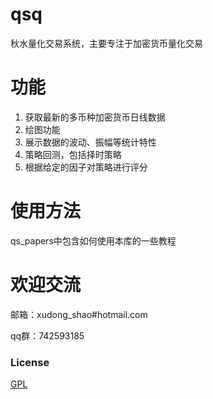 # qsq
秋水量化交易系统，主要专注于加密货币量化交易

# 功能
1. 获取最新的多币种加密货币日线数据
2. 绘图功能
3. 展示数据的波动、振幅等统计特性
4. 策略回测，包括择时策略
5. 根据给定的因子对策略进行评分


# 使用方法
qs_papers中包含如何使用本库的一些教程


# 欢迎交流
邮箱：xudong_shao#hotmail.com

qq群：742593185

### License
[GPL](./LICENSE)